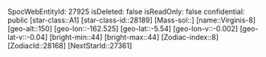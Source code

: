 ﻿---
location: [-5.54,-162.525,150]
type: Station
tags:
- astro/Star

---
SpocWebEntityId: 27925
isDeleted: false
isReadOnly: false
confidential: public
[star-class::A1]
[star-class-id::28189]
[Mass-sol::]
[name::Virginis-8]
[geo-alt::150]
[geo-lon::-162.525]
[geo-lat::-5.54]
[geo-lon-v::-0.002]
[geo-lat-v::-0.04]
[bright-min::44]
[bright-max::44]
[Zodiac-index::8]
[ZodiacId::28168]
[NextStarId::27361]

